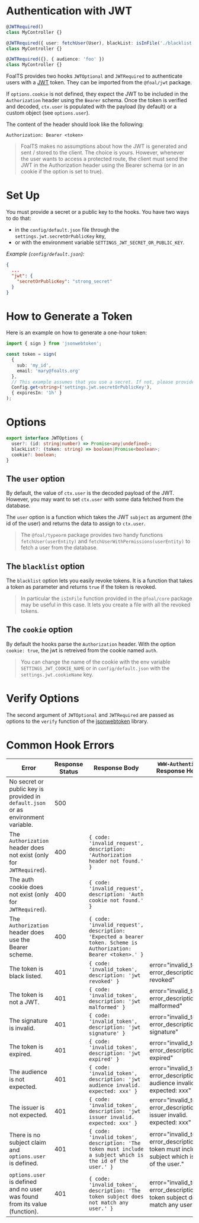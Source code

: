 # Authentication with JWT

```typescript
@JWTRequired()
class MyController {}

@JWTRequired({ user: fetchUser(User), blackList: isInFile('./blacklist.txt'), cookie: true })
class MyController {}

@JWTRequired({}, { audience: 'foo' })
class MyController {}
```

FoalTS provides two hooks `JWTOptional` and `JWTRequired` to authenticate users with a [JWT](https://jwt.io/introduction/) token. They can be imported from the `@foal/jwt` package.

If `options.cookie` is not defined, they expect the JWT to be included in the `Authorization` header using the `Bearer` schema. Once the token is verified and decoded, `ctx.user` is populated with the payload (by default) or a custom object (see `options.user`).

The content of the header should look like the following:

```
Authorization: Bearer <token>
```

> FoalTS makes no assumptions about how the JWT is generated and sent / stored to the client. The choice is yours. However, whenever the user wants to access a protected route, the client must send the JWT in the Authorization header using the Bearer schema (or in an cookie if the option is set to true).

# Set Up

You must provide a secret or a public key to the hooks. You have two ways to do that:
- in the `config/default.json` file through the `settings.jwt.secretOrPublicKey` key,
- or with the environment variable `SETTINGS_JWT_SECRET_OR_PUBLIC_KEY`.

*Example (`config/default.json`):*
```json
{
  ...
  "jwt": {
    "secretOrPublicKey": "strong_secret"
  }
}
```

# How to Generate a Token

Here is an example on how to generate a one-hour token:

```typescript
import { sign } from 'jsonwebtoken';

const token = sign(
  {
    sub: 'my_id',
    email: 'mary@foalts.org'
  },
  // This example assumes that you use a secret. If not, please provide the private key.
  Config.get<string>('settings.jwt.secretOrPublicKey'),
  { expiresIn: '1h' }
);
```

# Options

```typescript
export interface JWTOptions {
  user?: (id: string|number) => Promise<any|undefined>;
  blackList?: (token: string) => boolean|Promise<boolean>;
  cookie?: boolean;
}
```

## The `user` option

By default, the value of `ctx.user` is the decoded payload of the JWT. However, you may want to set `ctx.user` with some data fetched from the database.

The `user` option is a function which takes the JWT `subject` as argument (the id of the user) and returns the data to assign to `ctx.user`.

> The `@foal/typeorm` package provides two handy functions `fetchUser(userEntity)` and `fetchUserWithPermissions(userEntity)` to fetch a user from the database.

## The `blacklist` option

The `blacklist` option lets you easily revoke tokens. It is a function that takes a token as parameter and returns `true` if the token is revoked.

> In particular the `isInFile` function provided in the `@foal/core` package may be useful in this case. It lets you create a file with all the revoked tokens.

## The `cookie` option

By default the hooks parse the `Authorization` header. With the option `cookie: true`, the jwt is retreived from the cookie named `auth`.

> You can change the name of the cookie with the env variable `SETTINGS_JWT_COOKIE_NAME` or in `config/default.json` with the `settings.jwt.cookieName` key.

# Verify Options

The second argument of `JWTOptional` and `JWTRequired` are passed as options to the `verify` function of the [jsonwebtoken](https://www.npmjs.com/package/jsonwebtoken) library.

# Common Hook Errors

| Error | Response Status | Response Body |  `WWW-Authenticate` Response Header
| --- | --- | --- | --- |
| No secret or public key is provided in `default.json` or as environment variable. | 500 | | |
| The `Authorization` header does not exist (only for `JWTRequired`). | 400 | `{ code: 'invalid_request', description: 'Authorization header not found.' }` |
| The auth cookie does not exist (only for `JWTRequired`). | 400 | `{ code: 'invalid_request', description: 'Auth cookie not found.' }` |
| The `Authorization` header does use the Bearer scheme. | 400 | `{ code: 'invalid_request', description: 'Expected a bearer token. Scheme is Authorization: Bearer <token>.' }` |
| The token is black listed. | 401 | `{ code: 'invalid_token', description: 'jwt revoked' }` | error="invalid_token", error_description="jwt revoked"
| The token is not a JWT. | 401 | `{ code: 'invalid_token', description: 'jwt malformed' }` | error="invalid_token", error_description="jwt malformed"
| The signature is invalid. | 401 | `{ code: 'invalid_token', description: 'jwt signature' }` | error="invalid_token", error_description="jwt signature"
| The token is expired. | 401 | `{ code: 'invalid_token', description: 'jwt expired' }` | error="invalid_token", error_description="jwt expired"
| The audience is not expected. | 401 | `{ code: 'invalid_token', description: 'jwt audience invalid. expected: xxx' }` | error="invalid_token", error_description="jwt audience invalid. expected: xxx"
| The issuer is not expected. | 401 | `{ code: 'invalid_token', description: 'jwt issuer invalid. expected: xxx' }` | error="invalid_token", error_description="jwt issuer invalid. expected: xxx"
| There is no subject claim and `options.user` is defined. | 401 | `{ code: 'invalid_token', description: 'The token must include a subject which is the id of the user.' }` | error="invalid_token", error_description="The token must include a subject which is the id of the user."
| `options.user` is defined and no user was found from its value (function). | 401 | `{ code: 'invalid_token', description: 'The token subject does not match any user.' }` | error="invalid_token", error_description="The token subject does not match any user."
